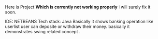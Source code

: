 Here is Project **Which is corrently not working properly** i will surely fix it soon.

IDE: NETBEANS
Tech stack: Java
Basically it shows banking operation like userlist user can deposite or withdraw their money.
basically it demonstrates swing related concept .
